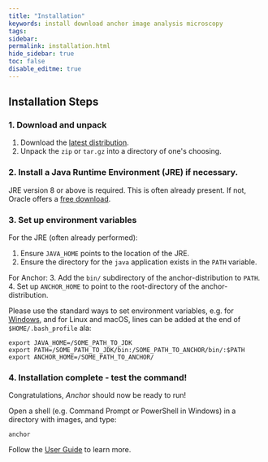 ```yaml
---
title: "Installation"
keywords: install download anchor image analysis microscopy
tags:
sidebar:
permalink: installation.html
hide_sidebar: true
toc: false
disable_editme: true
---
```


## Installation Steps

### 1. Download and unpack

1. Download the [latest distribution](download.html). 
2. Unpack the `zip` or `tar.gz` into a directory of one's choosing.


### 2. Install a Java Runtime Environment (JRE) if necessary. 

JRE version 8 or above is required. This is often already present. If not, Oracle offers a [free download](https://www.java.com/download). 

### 3. Set up environment variables

For the JRE (often already performed):
1. Ensure `JAVA_HOME` points to the location of the JRE.
2. Ensure the directory for the `java` application exists in the `PATH` variable.

For Anchor:
3. Add the `bin/` subdirectory of the anchor-distribution to `PATH`.
4. Set up `ANCHOR_HOME` to point to the root-directory of the anchor-distribution. 


Please use the standard ways to set environment variables, e.g. for [Windows](https://www.computerhope.com/issues/ch000549.htm), and for Linux and macOS, lines can be added at the end of `$HOME/.bash_profile` ala:

~~~~
export JAVA_HOME=/SOME_PATH_TO_JDK
export PATH=/SOME_PATH_TO_JDK/bin:/SOME_PATH_TO_ANCHOR/bin/:$PATH
export ANCHOR_HOME=/SOME_PATH_TO_ANCHOR/
~~~~

### 4. Installation complete - test the command!

Congratulations, *Anchor* should now be ready to run!

Open a shell (e.g. Command Prompt or PowerShell in Windows) in a directory with images, and type:

```
anchor
```

Follow the [User Guide](user_guide.html) to learn more.
